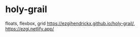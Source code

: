 # holy-grail
floats, flexbox, grid
https://ezgihendrickx.github.io/holy-grail/, https://ezgi.netlify.app/
